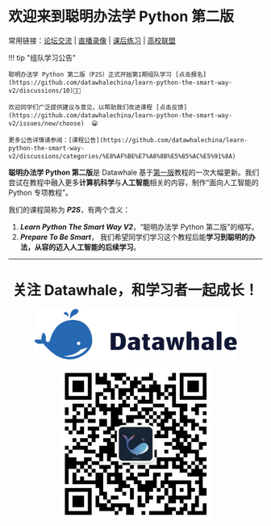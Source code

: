 # **欢迎来到聪明办法学 Python 第二版**

常用链接：[论坛交流](https://github.com/datawhalechina/learn-python-the-smart-way-v2/discussions) | [直播录像](https://space.bilibili.com/28089802) | [课后练习](https://hydro.ac/d/datawhale_p2s/) | [高校联盟](https://datawhalechina.github.io/ai-club/)

!!! tip "组队学习公告"

    聪明办法学 Python 第二版（P2S）正式开始第1期组队学习 [点击报名](https://github.com/datawhalechina/learn-python-the-smart-way-v2/discussions/10)🎉🎉

    欢迎同学们广泛提供建议与意见，以帮助我们改进课程 [点击反馈](https://github.com/datawhalechina/learn-python-the-smart-way-v2/issues/new/choose)  😀

    更多公告详情请参阅：[课程公告](https://github.com/datawhalechina/learn-python-the-smart-way-v2/discussions/categories/%E8%AF%BE%E7%A8%8B%E5%85%AC%E5%91%8A)

**聪明办法学 Python 第二版**是 Datawhale 基于[第一版](https://github.com/datawhalechina/learn-python-the-smart-way)教程的一次大幅更新。我们尝试在教程中融入更多**计算机科学**与**人工智能**相关的内容，制作“面向人工智能的 Python 专项教程”。

我们的课程简称为 ***P2S***，有两个含义：

1. ***Learn Python The Smart Way V2***，“聪明办法学 Python 第二版”的缩写。
2. ***Prepare To Be Smart***， 我们希望同学们学习这个教程后能**学习到聪明的办法，从容的迈入人工智能的后续学习**。


---

<div align="center">
<h1>关注 Datawhale，和学习者一起成长！</h1>
<a href="https://datawhale.club/" target="_blank"><img style="height: 100px; " src="./images/datawhale_logo.png"></a>
</div>
<p></p>
<div align="center">
<a href="https://mp.weixin.qq.com/s/dndXMp52neU6J5lBjlvvQw" target="_blank"><img style="height: 300px; " src="./images/datawhale_wechat_qrcode.jpeg"></a>
</div>
